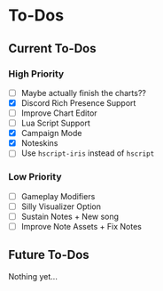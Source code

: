 # To-Dos
## Current To-Dos
### High Priority
* [ ] Maybe actually finish the charts??
* [X] Discord Rich Presence Support
* [ ] Improve Chart Editor
* [ ] Lua Script Support
* [X] Campaign Mode
* [X] Noteskins
* [ ] Use `hscript-iris` instead of `hscript`

### Low Priority
* [ ] Gameplay Modifiers
* [ ] Silly Visualizer Option
* [ ] Sustain Notes + New song
* [ ] Improve Note Assets + Fix Notes

## Future To-Dos
Nothing yet...